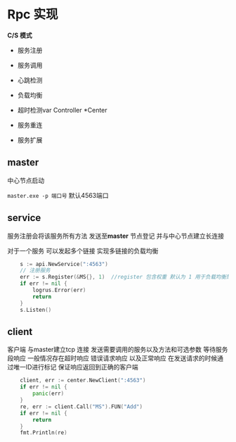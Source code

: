 # Rpc 实现
**C/S 模式**

- 服务注册

- 服务调用

- 心跳检测

- 负载均衡

- 超时检测var Controller *Center

- 服务重连

- 服务扩展


## master

中心节点启动

`master.exe -p 端口号` 默认4563端口

## service

服务注册会将该服务所有方法 发送至**master** 节点登记 并与中心节点建立长连接

对于一个服务 可以发起多个链接 实现多链接的负载均衡

```go
    s := api.NewService(":4563")
    // 注册服务 
    err := s.Register(&MS{}, 1)  //register 包含权重 默认为 1 用于负载均衡策略
    if err != nil {
        logrus.Error(err)
        return
    }
    s.Listen()
```

## client

客户端 与master建立tcp 连接 发送需要调用的服务以及方法和可选参数 等待服务段响应 一般情况存在超时响应 错误请求响应 以及正常响应 在发送请求的时候通过唯一ID进行标记 保证响应返回到正确的客户端

```go
    client, err := center.NewClient(":4563")
    if err != nil {
        panic(err)
    }
    re, err := client.Call("MS").FUN("Add")
    if err != nil {
        return
    }
    fmt.Println(re)
```